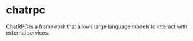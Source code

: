 # chatrpc

ChatRPC is a framework that allows large language models to interact with external services.
